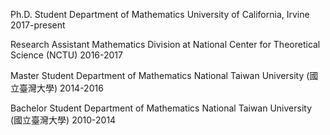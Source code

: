Ph.D. Student 
Department of Mathematics 
University of California, Irvine  
2017-present

Research Assistant 
Mathematics Division at 
National Center for Theoretical Science (NCTU) 
2016-2017  

Master Student 
Department of Mathematics 
National Taiwan University (國立臺灣大學) 
2014-2016 

Bachelor Student 
Department of Mathematics 
National Taiwan University (國立臺灣大學) 
2010-2014 
